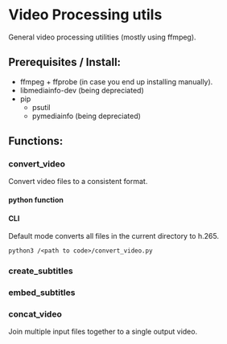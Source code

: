 # Video Processing utils
General video processing utilities (mostly using ffmpeg).

## Prerequisites / Install:
* ffmpeg + ffprobe (in case you end up installing manually).
* libmediainfo-dev (being depreciated)
* pip
  * psutil
  * pymediainfo (being depreciated)


## Functions:
### convert_video

Convert video files to a consistent format.

#### python function

#### CLI

Default mode converts all files in the current directory to h.265.
```
python3 /<path to code>/convert_video.py
```

### create_subtitles


### embed_subtitles

### concat_video
Join multiple input files together to a single output video.
